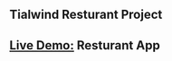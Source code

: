 ## Tialwind Resturant Project                                                                   
## [Live Demo:](https://tailwind-resturant.netlify.app/) Resturant App

